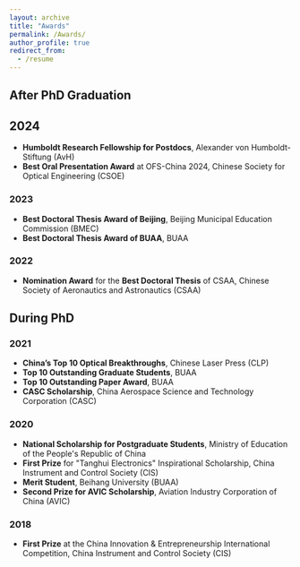 ```yaml
---
layout: archive
title: "Awards"
permalink: /Awards/
author_profile: true
redirect_from:
  - /resume
---
```

## After PhD Graduation
## 2024
- **Humboldt Research Fellowship for Postdocs**, Alexander von Humboldt-Stiftung (AvH)  
- **Best Oral Presentation Award** at OFS-China 2024, Chinese Society for Optical Engineering (CSOE)

### 2023
- **Best Doctoral Thesis Award of Beijing**, Beijing Municipal Education Commission (BMEC)  
- **Best Doctoral Thesis Award of BUAA**, BUAA  

### 2022
- **Nomination Award** for the **Best Doctoral Thesis** of CSAA, Chinese Society of Aeronautics and Astronautics (CSAA)

## During PhD

### 2021
- **China’s Top 10 Optical Breakthroughs**, Chinese Laser Press (CLP)  
- **Top 10 Outstanding Graduate Students**, BUAA  
- **Top 10 Outstanding Paper Award**, BUAA 
- **CASC Scholarship**, China Aerospace Science and Technology Corporation (CASC)

### 2020
- **National Scholarship for Postgraduate Students**, Ministry of Education of the People's Republic of China  
- **First Prize** for "Tanghui Electronics" Inspirational Scholarship, China Instrument and Control Society (CIS)  
- **Merit Student**, Beihang University (BUAA) 
- **Second Prize for AVIC Scholarship**, Aviation Industry Corporation of China (AVIC)

### 2018
- **First Prize** at the China Innovation & Entrepreneurship International Competition, China Instrument and Control Society (CIS)
